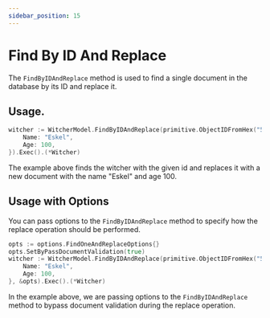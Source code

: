 ```yaml
---
sidebar_position: 15
---
```


# Find By ID And Replace

The `FindByIDAndReplace` method is used to find a single document in the database by its ID and replace it.

## Usage.

```go
witcher := WitcherModel.FindByIDAndReplace(primitive.ObjectIDFromHex("5f9f1b2b6f6b1b6d7f9b1b6d"), Witcher{
    Name: "Eskel",
    Age: 100,
}).Exec().(*Witcher)
```

The example above finds the witcher with the given id and replaces it with a new document with the name "Eskel" and age 100.


## Usage with Options

You can pass options to the `FindByIDAndReplace` method to specify how the replace operation should be performed.

```go
opts := options.FindOneAndReplaceOptions{}
opts.SetByPassDocumentValidation(true)
witcher := WitcherModel.FindByIDAndReplace(primitive.ObjectIDFromHex("5f9f1b2b6f6b1b6d7f9b1b6d"), Witcher{
    Name: "Eskel",
    Age: 100,
}, &opts).Exec().(*Witcher)
```

In the example above, we are passing options to the `FindByIDAndReplace` method to bypass document validation during the replace operation.